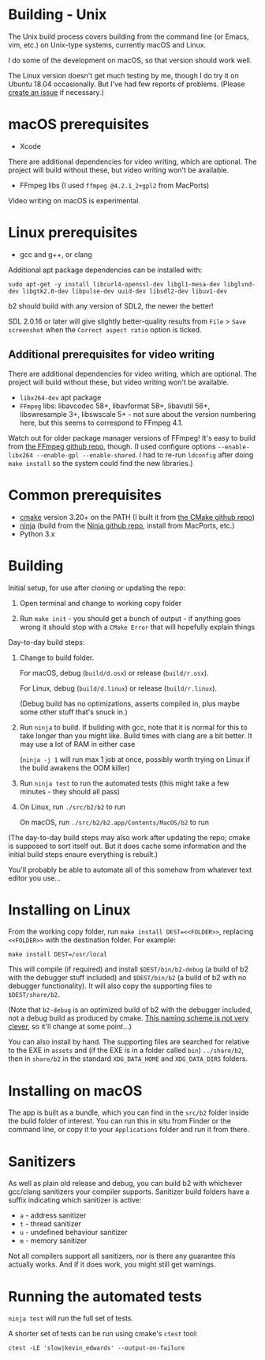 # Building - Unix

The Unix build process covers building from the command line (or
Emacs, vim, etc.) on Unix-type systems, currently macOS and Linux.

I do some of the development on macOS, so that version should work
well.

The Linux version doesn't get much testing by me, though I do try it
on Ubuntu 18.04 occasionally. But I've had few reports of problems.
(Please [create an issue](https://github.com/tom-seddon/b2/issues) if
necessary.)

# macOS prerequisites

- Xcode

There are additional dependencies for video writing, which are
optional. The project will build without these, but video writing
won't be available.

- FFmpeg libs (I used `ffmpeg @4.2.1_2+gpl2` from MacPorts)

Video writing on macOS is experimental.

# Linux prerequisites

- gcc and g++, or clang

Additional apt package dependencies can be installed with:

    sudo apt-get -y install libcurl4-openssl-dev libgl1-mesa-dev libglvnd-dev libgtk2.0-dev libpulse-dev uuid-dev libsdl2-dev libuv1-dev
	
b2 should build with any version of SDL2, the newer the better!

SDL 2.0.16 or later will give slightly better-quality results from
`File` > `Save screenshot` when the `Correct aspect ratio` option is
ticked.
	
## Additional prerequisites for video writing
	
There are additional dependencies for video writing, which are
optional. The project will build without these, but video writing
won't be available.

- `libx264-dev` apt package
- `FFmpeg` libs: libavcodec 58+, libavformat 58+, libavutil 56+,
  libswresample 3+, libswscale 5+ - not sure about the version
  numbering here, but this seems to correspond to FFmpeg 4.1.
  
Watch out for older package manager versions of FFmpeg! It's easy to
build from [the FFmpeg github repo](https://github.com/FFmpeg/FFmpeg),
though. (I used configure options `--enable-libx264 --enable-gpl
--enable-shared`. I had to re-run `ldconfig` after doing `make
install` so the system could find the new libraries.)

# Common prerequisites

- [cmake](https://cmake.org/) version 3.20+ on the PATH (I built it from [the CMake github repo](https://github.com/Kitware/CMake))
- [ninja](https://ninja-build.org/) (build from the [Ninja github repo](https://github.com/ninja-build/ninja), install from MacPorts, etc.)
- Python 3.x

# Building

Initial setup, for use after cloning or updating the repo:

1. Open terminal and change to working copy folder

2. Run `make init` - you should get a bunch of output - if anything
   goes wrong it should stop with a `CMake Error` that will hopefully
   explain things

Day-to-day build steps:

1. Change to build folder.

   For macOS, debug (`build/d.osx`) or release (`build/r.osx`).
   
   For Linux, debug (`build/d.linux`) or release (`build/r.linux`).
   
   (Debug build has no optimizations, asserts compiled in, plus maybe
   some other stuff that's snuck in.)
   
2. Run `ninja` to build. If building with gcc, note that it is normal
   for this to take longer than you might like. Build times with clang
   are a bit better. It may use a lot of RAM in either case
   
   (`ninja -j 1` will run max 1 job at once, possibly worth trying on
   Linux if the build awakens the OOM killer)

3. Run `ninja test` to run the automated tests (this might take a few
   minutes - they should all pass)

4. On Linux, run `./src/b2/b2` to run

   On macOS, run `./src/b2/b2.app/Contents/MacOS/b2` to run

(The day-to-day build steps may also work after updating the repo;
cmake is supposed to sort itself out. But it does cache some
information and the initial build steps ensure everything is rebuilt.)

You'll probably be able to automate all of this somehow from whatever
text editor you use...

# Installing on Linux

From the working copy folder, run `make install DEST=<<FOLDER>>`,
replacing `<<FOLDER>>` with the destination folder. For example:

    make install DEST=/usr/local
	
This will compile (if required) and install `$DEST/bin/b2-debug` (a
build of b2 with the debugger stuff included) and `$DEST/bin/b2` (a
build of b2 with no debugger functionality). It will also copy the
supporting files to `$DEST/share/b2`.

(Note that `b2-debug` is an optimized build of b2 with the debugger
included, not a debug build as produced by cmake.
[This naming scheme is not very clever](https://github.com/tom-seddon/b2/issues/40),
so it'll change at some point...)

You can also install by hand. The supporting files are searched for
relative to the EXE in `assets` and (if the EXE is in a folder called
`bin`) `../share/b2`, then in `share/b2` in the standard
`XDG_DATA_HOME` and `XDG_DATA_DIRS` folders.

# Installing on macOS

The app is built as a bundle, which you can find in the `src/b2`
folder inside the build folder of interest. You can run this in situ
from Finder or the command line, or copy it to your `Applications`
folder and run it from there.

# Sanitizers

As well as plain old release and debug, you can build b2 with
whichever gcc/clang sanitizers your compiler supports. Sanitizer build
folders have a suffix indicating which sanitizer is active:

* `a` - address sanitizer
* `t` - thread sanitizer
* `u` - undefined behaviour sanitizer
* `m` - memory sanitizer

Not all compilers support all sanitizers, nor is there any guarantee
this actually works. And if it does work, you might still get
warnings.

# Running the automated tests

`ninja test` will run the full set of tests.

A shorter set of tests can be run using cmake's `ctest` tool:

    ctest -LE 'slow|kevin_edwards' --output-on-failure
